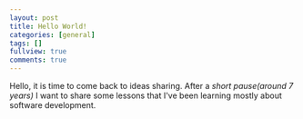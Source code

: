 ```yaml
---
layout: post
title: Hello World!
categories: [general]
tags: []
fullview: true
comments: true
---
```

Hello, it is time to come back to ideas sharing. After a _short pause(around 7 years)_ I want to share some lessons that I've been learning mostly about software development.
